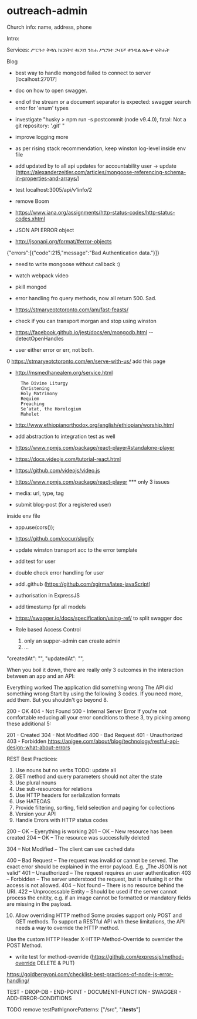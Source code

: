 # outreach-admin


Church info: 
name, address, phone

Intro:

Services: 
ሥርዓተ ቅዳሴ
ክርስትና
ቁርባን
ንስሐ
ሥርዓተ ጋብቻ
ቀንዲል
ጸሎተ ፍትሐት

Blog

- best way to handle mongobd failed to connect to server [localhost:27017] 

- doc on how to open swagger.

- end of the stream or a document separator is expected: swagger search error for 'enum' types

- investigate "husky > npm run -s postcommit (node v9.4.0), fatal: Not a git repository: '.git' "

- improve logging more

- as per rising stack recommendation, keep winston log-level inside env file

- add updated by to all api updates for accountability user -> update (https://alexanderzeitler.com/articles/mongoose-referencing-schema-in-properties-and-arrays/)

- test localhost:3005/api/v1info/2

- remove Boom

- https://www.iana.org/assignments/http-status-codes/http-status-codes.xhtml

- JSON API ERROR object

- http://jsonapi.org/format/#error-objects
    

{"errors":[{"code":215,"message":"Bad Authentication data."}]}

- need to write mongoose without callback :)

- watch webpack video

+ pkill mongod

+ error handling fro query methods, now all return 500. Sad.

- https://stmaryeotctoronto.com/am/fast-feasts/

- check if you can transport morgan and stop using winston

- https://facebook.github.io/jest/docs/en/mongodb.html --detectOpenHandles

- user either error or err, not both.

0 https://stmaryeotctoronto.com/en/serve-with-us/ add this page

- http://msmedhanealem.org/service.html

        The Divine Liturgy
        Christening
        Holy Matrimony
        Requiem
        Preaching
        Se’atat, the Horologium
        Mahelet
        
-  http://www.ethiopianorthodox.org/english/ethiopian/worship.html

- add abstraction to integration test as well

- https://www.npmjs.com/package/react-player#standalone-player

- https://docs.videojs.com/tutorial-react.html

- https://github.com/videojs/video.js

- https://www.npmjs.com/package/react-player *** only 3 issues

- media: url, type, tag

- submit blog-post (for a registered user) 

 inside env file

- app.use(cors());

- https://github.com/cocur/slugify

- update winston transport acc to the error template

- add test for user

- double check error handling for user

- add .github (https://github.com/xgirma/latex-javaScript)

- authorisation in ExpressJS

- add timestamp fpr all models

- https://swagger.io/docs/specification/using-ref/ to split swagger doc

- Role based Access Control
    1. only an supper-admin can create admin
    2. ...

"createdAt": "",
            "updatedAt": "",
            
When you boil it down, there are really only 3 outcomes in the interaction between an app and an API:

Everything worked
The application did something wrong
The API did something wrong
Start by using the following 3 codes. If you need more, add them. But you shouldn't go beyond 8.

200 - OK
404 - Not Found
500 - Internal Server Error
If you're not comfortable reducing all your error conditions to these 3, try picking among these additional 5:

201 - Created
304 - Not Modified
400 - Bad Request
401 - Unauthorized
403 - Forbidden
https://apigee.com/about/blog/technology/restful-api-design-what-about-errors

REST Best Practices: 

1. Use nouns but no verbs TODO: update all
2. GET method and query parameters should not alter the state
3. Use plural nouns
4. Use sub-resources for relations
5. Use HTTP headers for serialization formats
6. Use HATEOAS
7. Provide filtering, sorting, field selection and paging for collections
8. Version your API
9. Handle Errors with HTTP status codes

200 – OK – Eyerything is working
201 – OK – New resource has been created
204 – OK – The resource was successfully deleted

304 – Not Modified – The client can use cached data

400 – Bad Request – The request was invalid or cannot be served. The exact error should be explained in the error payload. E.g. „The JSON is not valid“
401 – Unauthorized – The request requires an user authentication
403 – Forbidden – The server understood the request, but is refusing it or the access is not allowed.
404 – Not found – There is no resource behind the URI.
422 – Unprocessable Entity – Should be used if the server cannot process the enitity, e.g. if an image cannot be formatted or mandatory fields are missing in the payload.

10. Allow overriding HTTP method
Some proxies support only POST and GET methods. To support a RESTful API with these limitations, the API needs a way to override the HTTP method.

Use the custom HTTP Header X-HTTP-Method-Override to overrider the POST Method.

- write test for method-override (https://github.com/expressjs/method-override DELETE & PUT)

https://goldbergyoni.com/checklist-best-practices-of-node-js-error-handling/

TEST - DROP-DB - END-POINT - DOCUMENT-FUNCTION - SWAGGER - ADD-ERROR-CONDITIONS 

TODO remove testPathIgnorePatterns: ["<rootDir>/src", "<rootDir>/__tests__"]


